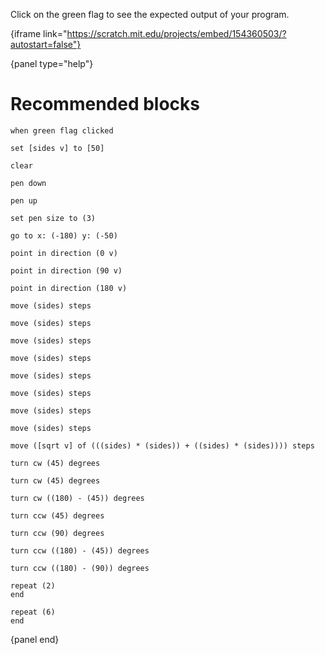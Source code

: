 Click on the green flag to see the expected output of your program.

{iframe link="https://scratch.mit.edu/projects/embed/154360503/?autostart=false"}

{panel type="help"}

# Recommended blocks

```scratch:split:random
when green flag clicked
```

```scratch:split:random
set [sides v] to [50]
```

```scratch:split:random
clear

pen down

pen up

set pen size to (3)
```

```scratch:split:random
go to x: (-180) y: (-50)

point in direction (0 v)

point in direction (90 v)

point in direction (180 v)

move (sides) steps

move (sides) steps

move (sides) steps

move (sides) steps

move (sides) steps

move (sides) steps

move (sides) steps

move (sides) steps

move ([sqrt v] of (((sides) * (sides)) + ((sides) * (sides)))) steps

turn cw (45) degrees

turn cw (45) degrees

turn cw ((180) - (45)) degrees

turn ccw (45) degrees

turn ccw (90) degrees

turn ccw ((180) - (45)) degrees

turn ccw ((180) - (90)) degrees
```

```scratch:split:random
repeat (2)
end

repeat (6)
end
```

{panel end}
